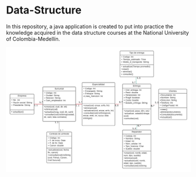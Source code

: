 # Data-Structure

In this repository, a java application is created to put into practice the knowledge acquired in the data structure courses at the National University of Colombia-Medellín.

<img src="./Otros_Recursos/UML.png" width="800" title="hover text">
